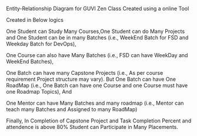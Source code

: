 Entity-Relationship Diagram for GUVI Zen Class
Created using a online Tool

Created in Below logics

One Student can Study Many Courses,One Student can do Many Projects and One Student can be in many Batches (i.e., WeekEnd Batch for FSD and Weekday Batch for DevOps),

One Course can also have Many Batches (i.e., FSD can have WeekDay and WeekEnd Batches),

One Batch can have many Capstone Projects (i.e., As per course requirement Project structure may vary). But One Batch can have One RoadMap (i.e., One Batch can have one Course and one Course must have one Roadmap Topics), And

One Mentor can have Many Batches and many roadmap (i.e., Mentor can teach many Batches and Assigned to many RoadMap)

Finally, In Completion of Capstone Project and Task Completion Percent and attendence is above 80% Student can Participate in Many Placements.

